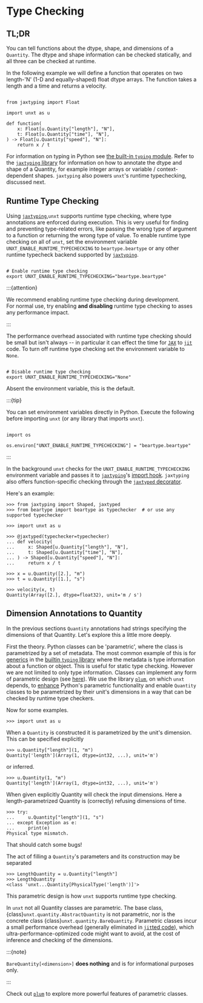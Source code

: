 # Type Checking

[typing-Generics-link]:
  https://typing.readthedocs.io/en/latest/spec/generics.html#generics
[typing-link]: https://docs.python.org/3/library/typing.html
[jaxtyping-link]: https://pypi.org/project/jaxtyping/
[JAX-link]: https://jax.readthedocs.io/en/latest/quickstart.html
[JAX-jit-link]:
  https://jax.readthedocs.io/en/latest/_autosummary/jax.jit.html#jax.jit
[plum-link]: https://pypi.org/project/plum-dispatch/

## TL;DR

You can tell functions about the dtype, shape, and dimensions of a `Quantity`.
The dtype and shape information can be checked statically, and all three can be
checked at runtime.

In the following example we will define a function that operates on two
length-'N' (1-D and equally-shaped) float dtype arrays. The function takes a
length and a time and returns a velocity.

```{code-block} python

from jaxtyping import Float

import unxt as u

def function(
    x: Float[u.Quantity["length"], "N"],
    t: Float[u.Quantity["time"], "N"],
) -> Float[u.Quantity["speed"], "N"]:
    return x / t

```

For information on typing in Python see [the built-in `typing`
module][typing-link]. Refer to the [`jaxtyping` library][jaxtyping-link] for
information on how to annotate the dtype and shape of a Quantity, for example
integer arrays or variable / context-dependent shapes. `jaxtyping` also powers
`unxt`'s runtime typechecking, discussed next.

## Runtime Type Checking

Using [`jaxtyping`][jaxtyping-link],`unxt` supports runtime type checking, where
type annotations are enforced during execution. This is very useful for finding
and preventing type-related errors, like passing the wrong type of argument to a
function or returning the wrong type of value. To enable runtime type checking
on all of `unxt`, set the environment variable
`UNXT_ENABLE_RUNTIME_TYPECHECKING` to `beartype.beartype` or any other runtime
typecheck backend supported by [`jaxtyping`][jaxtyping-link].

```{code-block} bash

# Enable runtime type checking
export UNXT_ENABLE_RUNTIME_TYPECHECKING="beartype.beartype"

```

:::{attention}

We recommend enabling runtime type checking during development. <br> For normal
use, try enabling **and disabling** runtime type checking to asses any
performance impact.

:::

The performance overhead associated with runtime type checking should be small
but isn't always -- in particular it can effect the time for [`JAX`][JAX-link]
to [`jit`][JAX-jit-link] code. To turn off runtime type checking set the
environment variable to `None`.

```{code-block} bash

# Disable runtime type checking
export UNXT_ENABLE_RUNTIME_TYPECHECKING="None"

```

Absent the environment variable, this is the default.

:::{tip}

You can set environment variables directly in Python. Execute the following
before importing `unxt` (or any library that imports `unxt`).

```{code-block} python

import os

os.environ["UNXT_ENABLE_RUNTIME_TYPECHECKING"] = "beartype.beartype"

```

:::

In the background `unxt` checks for the `UNXT_ENABLE_RUNTIME_TYPECHECKING`
environment variable and passes it to [`jaxtyping`][jaxtyping-link]'s
[import hook](https://docs.kidger.site/jaxtyping/api/runtime-type-checking/#jaxtyping.install_import_hook).
`jaxtyping` also offers function-specific checking through the
[`jaxtyped` decorator](https://docs.kidger.site/jaxtyping/api/runtime-type-checking/#jaxtyping.jaxtyped).

Here's an example:

```{code-block} python
>>> from jaxtyping import Shaped, jaxtyped
>>> from beartype import beartype as typechecker  # or use any supported typechecker

>>> import unxt as u

>>> @jaxtyped(typechecker=typechecker)
... def velocity(
...     x: Shaped[u.Quantity["length"], "N"],
...     t: Shaped[u.Quantity["time"], "N"],
... ) -> Shaped[u.Quantity["speed"], "N"]:
...     return x / t

>>> x = u.Quantity([2.], "m")
>>> t = u.Quantity([1.], "s")

>>> velocity(x, t)
Quantity(Array([2.], dtype=float32), unit='m / s')

```

## Dimension Annotations to Quantity

In the previous sections `Quantity` annotations had strings specifying the
dimensions of that Quantity. Let's explore this a little more deeply.

First the theory. Python classes can be 'parametric', where the class is
parametrized by a set of metadata. The most common example of this is for
[generics][typing-Generics-link] in the [builtin `typing` library][typing-link]
where the metadata is type information about a function or object. This is
useful for static type checking. However we are not limited to only type
information. Classes can implement any form of parametric design (see
[here](https://docs.python.org/3/reference/datamodel.html#object.__class_getitem__)).
We use the library [`plum`][plum-link], on which `unxt` depends, to
[enhance](https://beartype.github.io/plum/parametric.html) Python's parametric
functionality and enable `Quantity` classes to be parametrized by their unit's
dimensions in a way that can be checked by runtime type checkers.

Now for some examples.

```{code-block} python
>>> import unxt as u
```

When a `Quantity` is constructed it is parametrized by the unit's dimension.
This can be specified explicitly

```{code-block}
>>> u.Quantity["length"](1, "m")
Quantity['length'](Array(1, dtype=int32, ...), unit='m')
```

or inferred.

```{code-block}
>>> u.Quantity(1, "m")
Quantity['length'](Array(1, dtype=int32, ...), unit='m')
```

When given explicitly Quantity will check the input dimensions. Here a
length-parametrized Quantity is (correctly) refusing dimensions of time.

```{code-block} python
>>> try:
...     u.Quantity["length"](1, "s")
... except Exception as e:
...     print(e)
Physical type mismatch.
```

That should catch some bugs!

The act of filling a `Quantity`'s parameters and its construction may be
separated

```{code-block} python
>>> LengthQuantity = u.Quantity["length"]
>>> LengthQuantity
<class 'unxt...Quantity[PhysicalType('length')]'>
```

This parametric design is how `unxt` supports runtime type checking.

In `unxt` not all Quantity classes are parametric. The base class,
{class}`unxt.quantity.AbstractQuantity` is not parametric, nor is the concrete
class {class}`unxt.quantity.BareQuantity`.  Parametric classes incur a small
performance overhead (generally eliminated in [`jit`ted code][JAX-jit-link]),
which ultra-performance-optimized code might want to avoid, at the cost of
inference and checking of the dimensions.

:::{note}

`BareQuantity[<dimension>]` **does nothing** and is for informational purposes
only.

:::

Check out [`plum`](https://beartype.github.io/plum/parametric.html) to explore
more powerful features of parametric classes.
